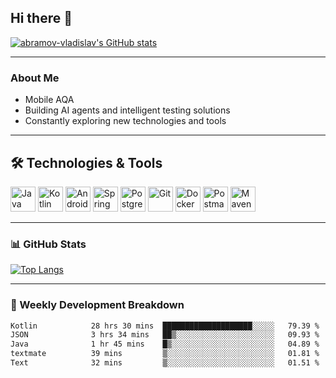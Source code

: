 ## Hi there 👋

[![abramov-vladislav's GitHub stats](https://github-readme-stats.vercel.app/api?username=abramov-vladislav&theme=dark&show_icons=true)](https://github.com/abramov-vladislav)

---

### About Me

- Mobile AQA
- Building AI agents and intelligent testing solutions
- Constantly exploring new technologies and tools

---

## 🛠️ Technologies & Tools

<p>
  <!-- Java -->
  <img src="https://cdn.jsdelivr.net/gh/devicons/devicon/icons/java/java-original.svg" width="40" height="40" title="Java"/>
  <!-- Kotlin --> 
  <img src="https://cdn.jsdelivr.net/gh/devicons/devicon/icons/kotlin/kotlin-original.svg" width="40" height="40" title="Kotlin"/>
  <!-- Android -->
  <img src="https://www.svgrepo.com/show/452155/android.svg" width="40" height="40" title="Android"/>
  <!-- Spring -->
  <img src="https://cdn.jsdelivr.net/gh/devicons/devicon/icons/spring/spring-original.svg" width="40" height="40" title="Spring"/>
  <!-- PostgreSQL -->
  <img src="https://cdn.jsdelivr.net/gh/devicons/devicon/icons/postgresql/postgresql-original.svg" width="40" height="40" title="PostgreSQL"/>
  <!-- Git -->
  <img src="https://cdn.jsdelivr.net/gh/devicons/devicon/icons/git/git-original.svg" width="40" height="40" title="Git"/>
  <!-- Docker -->
  <img src="https://cdn.jsdelivr.net/gh/devicons/devicon/icons/docker/docker-original.svg" width="40" height="40" title="Docker"/>
  <!-- Postman -->
  <img src="https://cdn.jsdelivr.net/gh/devicons/devicon/icons/postman/postman-original.svg" width="40" height="40" title="Postman"/>
  <!-- Maven -->
  <img src="https://cdn.jsdelivr.net/gh/devicons/devicon/icons/maven/maven-original.svg" width="40" height="40" title="Maven"/>
</p>


---

### 📊 GitHub Stats

[![Top Langs](https://github-readme-stats.vercel.app/api/top-langs/?username=abramov-vladislav&layout=compact&theme=dark)](https://github.com/abramov-vladislav)

---

### 📅 Weekly Development Breakdown

<!--START_SECTION:waka-->

```txt
Kotlin            28 hrs 30 mins  ████████████████████░░░░░   79.39 %
JSON              3 hrs 34 mins   ██▒░░░░░░░░░░░░░░░░░░░░░░   09.93 %
Java              1 hr 45 mins    █▒░░░░░░░░░░░░░░░░░░░░░░░   04.89 %
textmate          39 mins         ▒░░░░░░░░░░░░░░░░░░░░░░░░   01.81 %
Text              32 mins         ▒░░░░░░░░░░░░░░░░░░░░░░░░   01.51 %
```

<!--END_SECTION:waka-->

